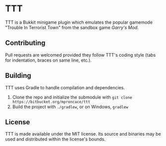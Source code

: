 TTT
========

TTT is a Bukkit minigame plugin which emulates the popular gamemode "Trouble In Terrorist Town" from the sandbox game _Garry's Mod_.

Contributing
------------

Pull requests are welcomed provided they follow TTT's coding style (tabs for indentation, braces on same line, etc.).

Building
--------

TTT uses Gradle to handle compilation and dependencies.

1. Clone the repo and initialize the submodule with `git clone https://bitbucket.org/mproncace/ttt`
2. Build the project with `./gradlew`, or on Windows, `gradlew`

License
-------

TTT is made available under the MIT license. Its source and binaries may be used and distributed within the
license's bounds.
